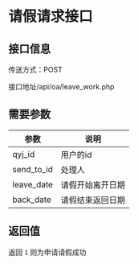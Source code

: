 # 请假请求接口

## 接口信息

传送方式：POST

接口地址/api/oa/leave_work.php

## 需要参数

|参数|说明|
|---|---|
|qyj_id|用户的id|
|send_to_id|处理人|
|leave_date|请假开始离开日期|
|back_date|请假结束返回日期|
## 返回值
返回 `1` 则为申请请假成功
